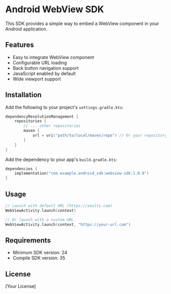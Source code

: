 # Android WebView SDK

This SDK provides a simple way to embed a WebView component in your Android application.

## Features
- Easy to integrate WebView component
- Configurable URL loading
- Back button navigation support
- JavaScript enabled by default
- Wide viewport support

## Installation

Add the following to your project's `settings.gradle.kts`:

```kotlin
dependencyResolutionManagement {
    repositories {
        // ... other repositories
        maven {
            url = uri("path/to/local/maven/repo") // Or your repository URL
        }
    }
}
```

Add the dependency to your app's `build.gradle.kts`:

```kotlin
dependencies {
    implementation("com.example.android_sdk:webview-sdk:1.0.0")
}
```

## Usage

```kotlin
// Launch with default URL (https://xaults.com)
WebViewActivity.launch(context)

// Or launch with a custom URL
WebViewActivity.launch(context, "https://your-url.com")
```

## Requirements
- Minimum SDK version: 24
- Compile SDK version: 35

## License
[Your License]
